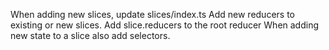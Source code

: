 When adding new slices, update slices/index.ts
Add new reducers to existing or new slices.
Add slice.reducers to the root reducer
When adding new state to a slice also add selectors.